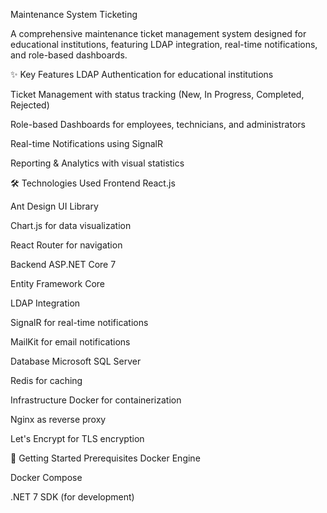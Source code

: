 Maintenance System Ticketing


A comprehensive maintenance ticket management system designed for educational institutions, featuring LDAP integration, real-time notifications, and role-based dashboards.

✨ Key Features
LDAP Authentication for educational institutions

Ticket Management with status tracking (New, In Progress, Completed, Rejected)

Role-based Dashboards for employees, technicians, and administrators

Real-time Notifications using SignalR

Reporting & Analytics with visual statistics

🛠️ Technologies Used
Frontend
React.js

Ant Design UI Library

Chart.js for data visualization

React Router for navigation

Backend
ASP.NET Core 7

Entity Framework Core

LDAP Integration

SignalR for real-time notifications

MailKit for email notifications

Database
Microsoft SQL Server

Redis for caching

Infrastructure
Docker for containerization

Nginx as reverse proxy

Let's Encrypt for TLS encryption

🚀 Getting Started
Prerequisites
Docker Engine

Docker Compose

.NET 7 SDK (for development)
